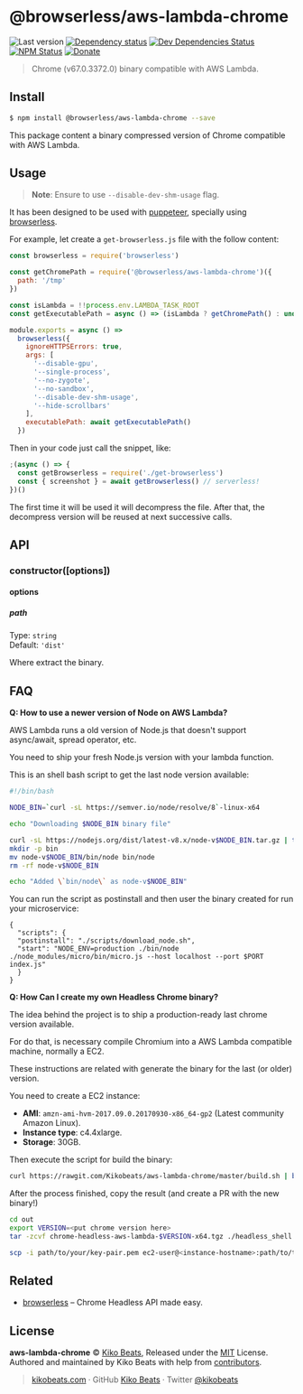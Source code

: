 # @browserless/aws-lambda-chrome

![Last version](https://img.shields.io/github/tag/Kikobeats/aws-lambda-chrome.svg?style=flat-square)
[![Dependency status](https://img.shields.io/david/Kikobeats/aws-lambda-chrome.svg?style=flat-square)](https://david-dm.org/@browserless/aws-lambda-chrome)
[![Dev Dependencies Status](https://img.shields.io/david/dev/Kikobeats/aws-lambda-chrome.svg?style=flat-square)](https://david-dm.org/@browserless/aws-lambda-chrome#info=devDependencies)
[![NPM Status](https://img.shields.io/npm/dm/@browserless/aws-lambda-chrome.svg?style=flat-square)](https://www.npmjs.org/package/aws-lambda-chrome)
[![Donate](https://img.shields.io/badge/donate-paypal-blue.svg?style=flat-square)](https://paypal.me/microlinkhq)

> Chrome (v67.0.3372.0) binary compatible with AWS Lambda.

## Install

```bash
$ npm install @browserless/aws-lambda-chrome --save
```

This package content a binary compressed version of Chrome compatible with AWS Lambda.

## Usage

> **Note**: Ensure to use `--disable-dev-shm-usage` flag.

It has been designed to be used with [puppeteer](https://github.com/GoogleChrome/puppeteer), specially using [browserless](https://github.com/Kikobeats/browserless).

For example, let create a `get-browserless.js` file with the follow content:

```js
const browserless = require('browserless')

const getChromePath = require('@browserless/aws-lambda-chrome')({
  path: '/tmp'
})

const isLambda = !!process.env.LAMBDA_TASK_ROOT
const getExecutablePath = async () => (isLambda ? getChromePath() : undefined)

module.exports = async () =>
  browserless({
    ignoreHTTPSErrors: true,
    args: [
      '--disable-gpu',
      '--single-process',
      '--no-zygote',
      '--no-sandbox',
      '--disable-dev-shm-usage',
      '--hide-scrollbars'
    ],
    executablePath: await getExecutablePath()
  })
```

Then in your code just call the snippet, like:

```js
;(async () => {
  const getBrowserless = require('./get-browserless')
  const { screenshot } = await getBrowserless() // serverless!
})()
```

The first time it will be used it will decompress the file. After that, the decompress version will be reused at next successive calls.

## API

### constructor([options])

#### options

##### path

Type: `string`<br>
Default: `'dist'`

Where extract the binary.

## FAQ

**Q: How to use a newer version of Node on AWS Lambda?**

AWS Lambda runs a old version of Node.js that doesn't support async/await, spread operator, etc.

You need to ship your fresh Node.js version with your lambda function.

This is an shell bash script to get the last node version available:


```bash
#!/bin/bash

NODE_BIN=`curl -sL https://semver.io/node/resolve/8`-linux-x64

echo "Downloading $NODE_BIN binary file"

curl -sL https://nodejs.org/dist/latest-v8.x/node-v$NODE_BIN.tar.gz | tar -xz
mkdir -p bin
mv node-v$NODE_BIN/bin/node bin/node
rm -rf node-v$NODE_BIN

echo "Added \`bin/node\` as node-v$NODE_BIN"
```

You can run the script as postinstall and then user the binary created for run your microservice:

```
{
  "scripts": {
  "postinstall": "./scripts/download_node.sh",
  "start": "NODE_ENV=production ./bin/node ./node_modules/micro/bin/micro.js --host localhost --port $PORT index.js"
  }
}
```

**Q: How Can I create my own Headless Chrome binary?**

The idea behind the project is to ship a production-ready last chrome version available.

For do that, is necessary compile Chromium into a AWS Lambda compatible machine, normally a EC2.

These instructions are related with generate the binary for the last (or older) version.

You need to create a EC2 instance:

- **AMI**: `amzn-ami-hvm-2017.09.0.20170930-x86_64-gp2` (Latest community Amazon Linux).
- **Instance type**: c4.4xlarge.
- **Storage**: 30GB.

Then execute the script for build the binary:


```sh
curl https://rawgit.com/Kikobeats/aws-lambda-chrome/master/build.sh | bash
```

After the process finished, copy the result (and create a PR with the new binary!)


```bash
cd out
export VERSION=<put chrome version here>
tar -zcvf chrome-headless-aws-lambda-$VERSION-x64.tgz ./headless_shell

scp -i path/to/your/key-pair.pem ec2-user@<instance-hostname>:path/to/tarball ./
```

## Related

- [browserless](https://github.com/Kikobeats/browserless) – Chrome Headless API made easy.

## License

**aws-lambda-chrome** © [Kiko Beats](https://kikobeats.com), Released under the [MIT](https://github.com/microlinkhq/@aws-lambda-chrome/blob/master/LICENSE.md) License.<br>
Authored and maintained by Kiko Beats with help from [contributors](https://github.com/microlinkhq/@aws-lambda-chrome/contributors).

> [kikobeats.com](https://kikobeats.com) · GitHub [Kiko Beats](https://github.com/kikobeats) · Twitter [@kikobeats](https://twitter.com/kikobeats)
